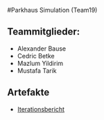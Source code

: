 #Parkhaus Simulation (Team19)
## Teammitglieder:  
- Alexander Bause
- Cedric Betke
- Mazlum Yildirim
- Mustafa Tarik

## Artefakte
- [Iterationsbericht](https://vm-2d21.inf.h-brs.de/mk_se1_ss22_Team_19/mk_se1_ss22_Team_19/-/wikis/Iterationsbericht)
